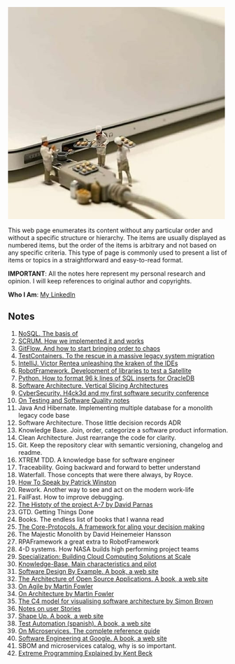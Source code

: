 ![](images/tech_and_bread.jpeg)

This web page enumerates its content without any particular order and without a specific structure or hierarchy. The items are usually displayed as numbered items, but the order of the items is arbitrary and not based on any specific criteria. This type of page is commonly used to present a list of items or topics in a straightforward and easy-to-read format.

**IMPORTANT**: All the notes here represent my personal research and opinion. I will keep references to original author and copyrights.

**Who I Am**: [My LinkedIn](https://www.linkedin.com/in/matiasmiguez/)

## Notes

1. [NoSQL. The basis of](/pages/1.nosql_the_basis_of.md)
2. [SCRUM. How we implemented it and works](/pages/2.scrum-how-we-implemented-it-and-works.md)
3. [GitFlow. And how to start bringing order to chaos](/pages/3.gitflow-and-how-to-start-bringing-order-to-chaos.md)
4. [TestContainers. To the rescue in a massive legacy system migration](/pages/4.testcontainers-to-the-rescue-in-a-massive-legacy-system-migration.md)
5. [IntelliJ. Victor Rentea unleashing the kraken of the IDEs](/pages/5.intellij-victor-rentea-unleasing-the-craken-of-the-ides.md)
6. [RobotFramework. Development of libraries to test a Satellite](/pages/6.robotframework-development-of-libraries-to-test-a-satellite.md)
7. [Python. How to format 96 k lines of SQL inserts for OracleDB](/pages/7.python-how-to-format-96-k-lines-of-sql-inserts-for-oracledb.md)
8. [Software Architecture. Vertical Slicing Architectures](/pages/8.software-architecture-vertical-slicing-architectures.md)
9. [CyberSecurity. H4ck3d and my first software security conference](/pages/9.cybersecurity-h4ck3d-and-my-first-software-security-conference.md)
10. [On Testing and Software Quality notes](/pages/10.on_testing_and_software_quality_notes.md)
11. Java And Hibernate. Implementing multiple database for a monolith legacy code base
12. Software Architecture. Those little decision records ADR
13. Knowledge Base. Join, order, categorize a software product information.
14. Clean Architecture. Just rearrange the code for clarity.
15. Git. Keep the repository clear with semantic versioning, changelog and readme.
16. XTREM TDD. A knowledge base for software engineer
17. Traceability. Going backward and forward to better understand
18. Waterfall. Those concepts that were there always, by Royce.
19. [How To Speak by Patrick Winston](/pages/19.how_to_speak_by_patrick_winston.md)
20. Rework. Another way to see and act on the modern work-life
21. FailFast. How to improve debugging.
22. [The Histoty of the project A-7 by David Parnas](/pages/22_the_history_of_the_project_A7_by_David_Parnas.md)
23. GTD. Getting Things Done
24. Books. The endless list of books that I wanna read
25. [The Core-Protocols. A framework for aling your decision making](/pages/25_the_core_protocols_a_framework_for_aling_your_decisions_making.md)
26. The Majestic Monolith by David Heinemeier Hansson
27. RPAFramework a great extra to RobotFramework
28. 4-D systems. How NASA builds high performing project teams
29. [Specialization: Building Cloud Computing Solutions at Scale](pages/29_specialization_building_cloud_computing_solutions_at_scale.md)
30. [Knowledge-Base. Main characteristics and pilot](/pages/30.knowledge-base_main_characteristics_and_pilot.md)
31. [Software Design By Example. A book, a web site](https://third-bit.com/sdxjs/)
32. [The Architecture of Open Source Applications. A book, a web site](http://aosabook.org/en/index.html)
33. [On Agile by Martin Fowler](https://martinfowler.com/agile.html)
34. [On Architecture by Martin Fowler](https://martinfowler.com/architecture/)
35. [The C4 model for visualising software architecture by Simon Brown](https://c4model.com/)
36. [Notes on user Stories](/pages/36.notes_on_user_stories.md)
37. [Shape Up. A book, a web site](https://basecamp.com/shapeup)
38. [Test Automation (spanish). A book, a web site](https://nicopaez.gitbook.io/test-automation/)
39. [On Microservices. The complete reference guide](https://microservices.io/)
40. [Software Engineering at Google. A book, a web site](https://abseil.io/resources/swe-book)
41. SBOM and microservices catalog, why is so important.
42. [Extreme Programming Explained by Kent Beck](/pages/42_extreme_programming_explained.md)
